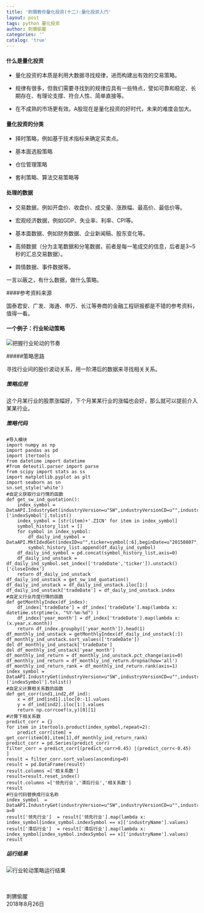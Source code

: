 ```yaml
---
title: '刺猬教你量化投资(十二):量化投资入门'
layout: post
tags: python 量化投资
author: 刺猬偷腥
categories: ''
catalog: 'true'
---
```

#### 什么是量化投资

- 量化投资的本质是利用大数据寻找规律，进而构建出有效的交易策略。

- 规律有很多，但我们需要寻找到的规律应具有一些特点，譬如可靠和稳定、长期存在、有理论支撑、符合人性、简单直接等。

- 在不成熟的市场更有效。A股现在是量化投资的好时代，未来的难度会加大。

#### 量化投资的分类

- 择时策略，例如基于技术指标来确定买卖点。

- 基本面选股策略

- 仓位管理策略

- 套利策略、算法交易策略等

#### 处理的数据

- 交易数据，例如开盘价、收盘价、成交量、涨跌幅、最高价、最低价等。

- 宏观经济数据，例如GDP、失业率、利率、CPI等。

- 基本面数据、例如财务数据、企业新闻稿、股东变化等。

- 高频数据（分为主笔数据和分笔数据，前者是每一笔成交的信息，后者是3~5秒的汇总交易数据）。

- 舆情数据、事件数据等。

一言以蔽之，有什么数据，做什么策略。

####参考资料来源

国泰君安、广发、海通、申万、长江等券商的金融工程研报都是不错的参考资料，值得一看。
#### 一个例子：行业轮动策略

![把握行业轮动的节奏](https://upload-images.jianshu.io/upload_images/8031739-fe85038c343eaa10.png?imageMogr2/auto-orient/strip%7CimageView2/2/w/1240)

#####策略思路 

寻找行业间的股价波动关系，用一阶滞后的数据来寻找相关关系。

##### 策略应用

这个月某行业的股票涨幅好，下个月某某行业的涨幅也会好，那么就可以提前介入某某行业。

##### 策略代码 

```
#导入模块
import numpy as np
import pandas as pd
import itertools
from datetime import datetime
#from deteutil.parser import parse
from scipy import stats as ss
import matplotlib.pyplot as plt
import seaborn as sn
sn.set_style('white')
#自定义获取行业行情的函数
def get_sw_ind_quotation():
    index_symbol = DataAPI.IndustryGet(industryVersion=u"SW",industryVersionCD=u"",industryLevel=u"1",isNew=u"1",field=u"",pandas="1")['indexSymbol'].tolist()
    index_symbol = [str(item)+'.ZICN' for item in index_symbol]
    symbol_history_list = []
    for symbol in index_symbol:
        df_daily_ind_symbol = DataAPI.MktIdxdGet(indexID=u"",ticker=symbol[:6],beginDate=u"20150807",endDate=u"20180807",field=u"ticker,tradeDate,closeIndex",pandas="1")
        symbol_history_list.append(df_daily_ind_symbol)
    df_daily_ind_symbol = pd.concat(symbol_history_list,axis=0)
    df_daily_ind_unstack = df_daily_ind_symbol.set_index(['tradeDate','ticker']).unstack()['closeIndex']
    return df_daily_ind_unstack
df_daily_ind_unstack = get_sw_ind_quotation()
df_daily_ind_unstack = df_daily_ind_unstack.iloc[1:]
df_daily_ind_unstack['tradeDate'] = df_daily_ind_unstack.index
#自定义行业月度行情的函数
def getMonthlyIndex(df_index):
    df_index['tradeDate'] = df_index['tradeDate'].map(lambda x: datetime.strptime(x, "%Y-%m-%d") )
    df_index['year_month'] = df_index['tradeDate'].map(lambda x: (x.year,x.month))
    return df_index.groupby(['year_month']).head(1)
df_monthly_ind_unstack = getMonthlyIndex(df_daily_ind_unstack[:])
df_monthly_ind_unstack.sort_values(['tradeDate'])
del df_monthly_ind_unstack['tradeDate']
del df_monthly_ind_unstack['year_month']
df_monthly_ind_return = df_monthly_ind_unstack.pct_change(axis=0)
df_monthly_ind_return = df_monthly_ind_return.dropna(how='all')
df_monthly_ind_return_rank = df_monthly_ind_return.rank(axis=1)
index_symbol = DataAPI.IndustryGet(industryVersion=u"SW",industryVersionCD=u"",industryLevel=u"1",isNew=u"1",field=u"",pandas="1")['indexSymbol'].tolist()
#自定义计算相关系数的函数
def get_corr(ind1,ind2,df_ind):
    x = df_ind[ind1].iloc[0:-1].values
    y = df_ind[ind2].iloc[1:].values
    return np.corrcoef(x,y)[0][1]
#计算下相关系数
predict_corr = {}
for item in itertools.product(index_symbol,repeat=2):
    predict_corr[item] = get_corr(item[0],item[1],df_monthly_ind_return_rank)
predict_corr = pd.Series(predict_corr)
filter_corr = predict_corr[(predict_corr>0.45) |(predict_corr<-0.45)  ]
result = filter_corr.sort_values(ascending=0)
result = pd.DataFrame(result)
result.columns =['相关系数']
result=result.reset_index()
result.columns =['领先行业','滞后行业','相关系数']
result
#行业代码替换成行业名称
index_symbol  = DataAPI.IndustryGet(industryVersion=u"SW",industryVersionCD=u"",industryLevel=u"1",isNew=u"1",field=u"",pandas="1")
a=0
result['领先行业']  = result['领先行业'].map(lambda x: index_symbol[index_symbol.indexSymbol == x]['industryName'].values)
result['滞后行业']  = result['滞后行业'].map(lambda x: index_symbol[index_symbol.indexSymbol == x]['industryName'].values)  
result
```
##### 运行结果
![行业轮动策略运行结果](https://upload-images.jianshu.io/upload_images/8031739-8021973693dfb890.png?imageMogr2/auto-orient/strip%7CimageView2/2/w/1240)


<br><br>
刺猬偷腥<br>
2018年8月26日